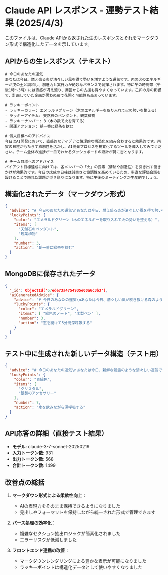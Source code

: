 # Claude API レスポンス - 運勢テスト結果 (2025/4/3)

このファイルは、Claude APIから返された生のレスポンスとそれをマークダウン形式で構造化したデータを示しています。

## APIからの生レスポンス（テキスト）

```
# 今日のあなたの運気
あなたは今日、燃え盛る炎が清々しい風を得て勢いを増すような運気です。丙の火のエネルギーが戊の土と調和し、創造力と実行力が絶妙なバランスで発揮されます。特に午の時間帯（午後1時〜3時）には直感が冴え渡り、周囲からの支援も得やすくなっています。己卯の月の影響で、計画していた企画が思わぬ形で花開く可能性も高まっています。

# ラッキーポイント
- ラッキーカラー: エメラルドグリーン（木のエネルギーを取り入れて火の勢いを整える）
- ラッキーアイテム: 天然石のペンダント、観葉植物
- ラッキーナンバー: 3（木の数で火を育てる）
- 開運アクション: 朝一番に緑茶を飲む

# 個人目標へのアドバイス
今日はAI開発において、直感的なアイデアと論理的な構造化を組み合わせると効果的です。丙寅の日柱がもたらす独創性を活かし、AI開発プロセスを視覚化するツールを導入してみてください。チーム全体の進捗が一目でわかるダッシュボードの設計が特に吉となります。

# チーム目標へのアドバイス
バイアウト目標達成に向けては、各メンバーの「火」の要素（情熱や創造性）を引き出す働きかけが効果的です。今日の戊戌の日柱は誠実さと協調性を高めているため、率直な評価会議を設けることで隠れた課題が浮き彫りになります。特に午後のミーティングが生産的でしょう。
```

## 構造化されたデータ（マークダウン形式）

```json
{
  "advice": "# 今日のあなたの運気\nあなたは今日、燃え盛る炎が清々しい風を得て勢いを増すような運気です。丙の火のエネルギーが戊の土と調和し、創造力と実行力が絶妙なバランスで発揮されます。特に午の時間帯（午後1時〜3時）には直感が冴え渡り、周囲からの支援も得やすくなっています。己卯の月の影響で、計画していた企画が思わぬ形で花開く可能性も高まっています。\n\n# 個人目標へのアドバイス\n今日はAI開発において、直感的なアイデアと論理的な構造化を組み合わせると効果的です。丙寅の日柱がもたらす独創性を活かし、AI開発プロセスを視覚化するツールを導入してみてください。チーム全体の進捗が一目でわかるダッシュボードの設計が特に吉となります。\n\n# チーム目標へのアドバイス\nバイアウト目標達成に向けては、各メンバーの「火」の要素（情熱や創造性）を引き出す働きかけが効果的です。今日の戊戌の日柱は誠実さと協調性を高めているため、率直な評価会議を設けることで隠れた課題が浮き彫りになります。特に午後のミーティングが生産的でしょう。",
  "luckyPoints": {
    "color": "エメラルドグリーン（木のエネルギーを取り入れて火の勢いを整える）",
    "items": [
      "天然石のペンダント",
      "観葉植物"
    ],
    "number": 3,
    "action": "朝一番に緑茶を飲む"
  }
}
```

## MongoDBに保存されたデータ

```json
{
  "_id": ObjectId('67ede73a4754935e08a6c3b3'),
  "aiGeneratedAdvice": {
    "advice": "# 今日のあなたの運気\nあなたは今日、清々しい風が吹き抜ける森のような運気です。新しいアイデアが自然と湧き上がり、周囲との調和も取れやすい一日となるでしょう。\n\n# 個人目標へのアドバイス\nAIプロダクト開発の効率化には、今日の「巳」の気を活かして直感的なアプローチを取り入れましょう。\n\n# チーム目標へのアドバイス\n四半期バイアウト目標の達成には、あなたの「陽火」の特性を活かしたリーダーシップが鍵となります。",
    "luckyPoints": {
      "color": "エメラルドグリーン",
      "items": [ "緑色のノート", "木製ペン" ],
      "number": 3,
      "action": "窓を開けて5分間深呼吸する"
    }
  }
}
```

## テスト中に生成された新しいデータ構造（テスト用）

```json
{
  "advice": "# 今日のあなたの運気\nあなたは今日、新鮮な朝露のような清々しい運気です。特に創造的な活動や新しい試みが吉となる一日です。\n\n# 個人目標へのアドバイス\nAIプロダクト開発では、ユーザーの感情面に着目したアプローチが成功をもたらすでしょう。\n\n# チーム目標へのアドバイス\nバイアウト目標達成には、チーム全体のエネルギーを一点に集中させる戦略が効果的です。",
  "luckyPoints": {
    "color": "青緑色",
    "items": [
      "クリスタル",
      "銀製のアクセサリー"
    ],
    "number": 7,
    "action": "水を飲みながら深呼吸する"
  }
}
```

## API応答の詳細（直接テスト結果）

- **モデル**: claude-3-7-sonnet-20250219
- **入力トークン数**: 931
- **出力トークン数**: 568
- **合計トークン数**: 1499

## 改善点の総括

1. **マークダウン形式による柔軟性向上**：
   - AIの表現力をそのまま保持できるようになりました
   - 見出しやフォーマットを保持しながら統一された形式で管理できます

2. **パース処理の効率化**：
   - 複雑なセクション抽出ロジックが簡素化されました
   - エラーリスクが低減しました

3. **フロントエンド連携の改善**：
   - マークダウンレンダリングによる豊かな表示が可能になりました
   - ラッキーポイントは構造化データとして使いやすくなりました